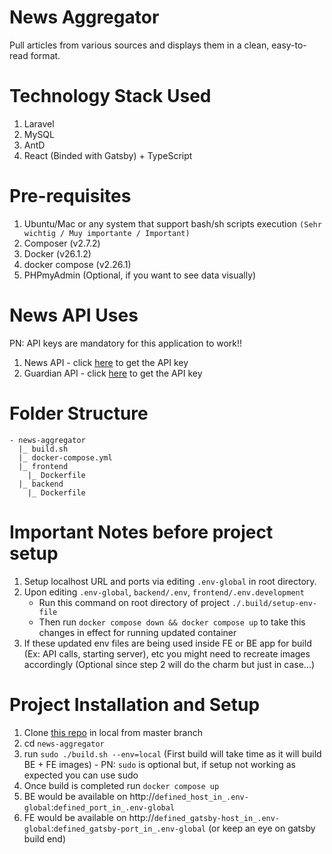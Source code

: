 # News Aggregator

Pull articles from various sources and displays them in a clean, easy-to-read format.

# Technology Stack Used

1. Laravel
2. MySQL
3. AntD
4. React (Binded with Gatsby) + TypeScript

# Pre-requisites

1. Ubuntu/Mac or any system that support bash/sh scripts execution `(Sehr wichtig / Muy importante / Important)`
2. Composer (v2.7.2)
3. Docker (v26.1.2)
4. docker compose (v2.26.1)
5. PHPmyAdmin (Optional, if you want to see data visually)

# News API Uses

PN: API keys are mandatory for this application to work!!

1. News API - click [here](https://newsapi.org/docs/get-startedguardain) to get the API key
2. Guardian API - click [here](https://bonobo.capi.gutools.co.uk/register/developer) to get the API key

# Folder Structure

```
- news-aggregator
  |_ build.sh
  |_ docker-compose.yml
  |_ frontend
    |_ Dockerfile
  |_ backend
    |_ Dockerfile
```

# Important Notes before project setup

1. Setup localhost URL and ports via editing `.env-global` in root directory.
2. Upon editing `.env-global`, `backend/.env`, `frontend/.env.development`
    - Run this command on root directory of project `./.build/setup-env-file`
    - Then run `docker compose down && docker compose up` to take this changes in effect for running updated container
3. If these updated env files are being used inside FE or BE app for build (Ex: API calls, starting server), etc you might need to recreate images accordingly (Optional since step 2 will do the charm but just in case...)

# Project Installation and Setup

1. Clone [this repo](https://github.com/akshayshrivastav866/news-aggregator) in local from master branch
2. cd `news-aggregator`
3. run `sudo ./build.sh --env=local` (First build will take time as it will build BE + FE images) - PN: `sudo` is optional but, if setup not working as expected you can use sudo
4. Once build is completed run `docker compose up`
5. BE would be available on http://`defined_host_in_.env-global`:`defined_port_in_.env-global`
6. FE would be available on http://`defined_gatsby-host_in_.env-global`:`defined_gatsby-port_in_.env-global` (or keep an eye on gatsby build end)
